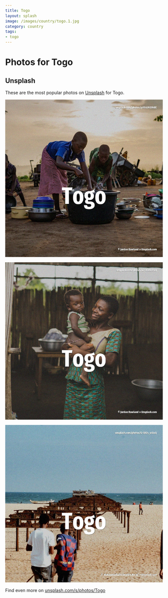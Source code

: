```yaml
---
title: Togo
layout: splash
image: /images/country/togo.1.jpg
category: country
tags:
- togo
---
```

# Photos for Togo

## Unsplash

These are the most popular photos on [Unsplash](https://unsplash.com) for Togo.

![Togo](/images/country/togo.1.jpg)

![Togo](/images/country/togo.2.jpg)

![Togo](/images/country/togo.3.jpg)

Find even more on [unsplash.com/s/photos/Togo](https://unsplash.com/s/photos/Togo)
